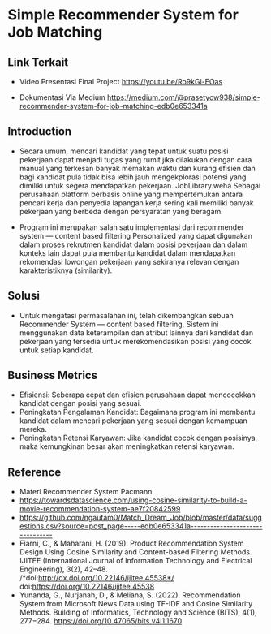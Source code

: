 # Simple Recommender System for Job Matching

## Link Terkait

* Video Presentasi Final Project
https://youtu.be/Ro9kGi-EOas

* Dokumentasi Via Medium
https://medium.com/@prasetyow938/simple-recommender-system-for-job-matching-edb0e653341a

## Introduction

* Secara umum, mencari kandidat yang tepat untuk suatu posisi pekerjaan dapat menjadi tugas yang rumit jika dilakukan dengan cara manual yang terkesan banyak memakan waktu dan kurang efisien dan bagi kandidat pula tidak bisa lebih jauh mengekplorasi potensi yang dimiliki untuk segera mendapatkan pekerjaan. JobLibrary.weha Sebagai perusahaan platform berbasis online yang mempertemukan antara pencari kerja dan penyedia lapangan kerja sering kali memiliki banyak pekerjaan yang berbeda dengan persyaratan yang beragam.  

* Program ini merupakan salah satu implementasi dari recommender system — content based filtering Personalized yang dapat digunakan dalam proses rekrutmen kandidat dalam posisi pekerjaan dan dalam konteks lain dapat pula membantu kandidat dalam mendapatkan rekomendasi lowongan pekerjaan yang sekiranya relevan dengan karakteristiknya (similarity).

## Solusi
* Untuk mengatasi permasalahan ini, telah dikembangkan sebuah Recommender System — content based filtering. Sistem ini menggunakan data keterampilan dan atribut lainnya dari kandidat dan pekerjaan yang tersedia untuk merekomendasikan posisi yang cocok untuk setiap kandidat.  

## Business Metrics
* Efisiensi: Seberapa cepat dan efisien perusahaan dapat mencocokkan kandidat dengan posisi yang sesuai.
* Peningkatan Pengalaman Kandidat: Bagaimana program ini membantu kandidat dalam mencari pekerjaan yang sesuai dengan kemampuan mereka.
* Peningkatan Retensi Karyawan: Jika kandidat cocok dengan posisinya, maka kemungkinan besar akan meningkatkan retensi karyawan.

## Reference 

* Materi Recommender System Pacmann
* https://towardsdatascience.com/using-cosine-similarity-to-build-a-movie-recommendation-system-ae7f20842599 
* https://github.com/ngautam0/Match_Dream_Job/blob/master/data/suggestions.csv?source=post_page-----edb0e653341a--------------------------------
* Fiarni, C., & Maharani, H. (2019). Product Recommendation System Design Using Cosine Similarity and Content-based Filtering Methods. IJITEE (International Journal of Information Technology and Electrical Engineering), 3(2), 42–48. /*doi:http://dx.doi.org/10.22146/ijitee.45538*/ doi:https://doi.org/10.22146/ijitee.45538
* Yunanda, G., Nurjanah, D., & Meliana, S. (2022). Recommendation System from Microsoft News Data using TF-IDF and Cosine Similarity Methods. Building of Informatics, Technology and Science (BITS), 4(1), 277−284. https://doi.org/10.47065/bits.v4i1.1670





